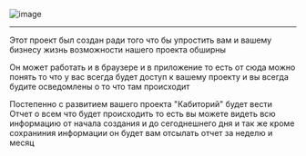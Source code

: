 ![image](https://user-images.githubusercontent.com/90931685/173171528-eb162e94-d489-4b9e-abd0-709220bee28d.png)
___________________________________________________________________________
Этот проект был создан ради того что бы упростить вам и вашему бизнесу жизнь возможности нашего проекта обширны 

Он может работать и в браузере и в приложение то есть от сюда можно понять то что у вас всегда будет доступ к вашему проекту и вы 
всегда будите осведомлены о то что там происходит

Постепенно с развитием вашего проекта "Кабиторий" будет веcти Отчет о всем что будет происходить то есть вы можете видеть всю 
информацию от начала создания и до сегоднешнего дня и так же кроме сохраниния информации он будет вам отсылать отчет за неделю и месяц


